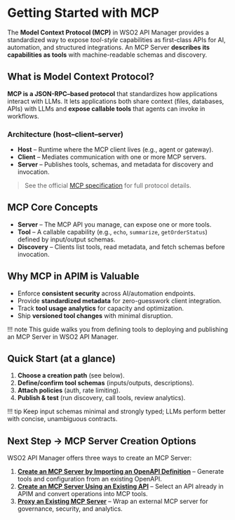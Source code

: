 # Getting Started with MCP

The **Model Context Protocol (MCP)** in WSO2 API Manager provides a standardized way to expose *tool-style* capabilities as first-class APIs for AI, automation, and structured integrations. An MCP Server **describes its capabilities as tools** with machine-readable schemas and discovery.

## What is Model Context Protocol?

**MCP is a JSON-RPC–based protocol** that standardizes how applications interact with LLMs. It lets applications both share context (files, databases, APIs) with LLMs and **expose callable tools** that agents can invoke in workflows.

### Architecture (host–client–server)

* **Host** – Runtime where the MCP client lives (e.g., agent or gateway).
* **Client** – Mediates communication with one or more MCP servers.
* **Server** – Publishes tools, schemas, and metadata for discovery and invocation.

> See the official [MCP specification](https://modelcontextprotocol.io/specification) for full protocol details.

## MCP Core Concepts

* **Server** – The MCP API you manage, can expose one or more tools.
* **Tool** – A callable capability (e.g., `echo`, `summarize`, `getOrderStatus`) defined by input/output schemas.
* **Discovery** – Clients list tools, read metadata, and fetch schemas before invocation.

## Why MCP in APIM is Valuable

* Enforce **consistent security** across AI/automation endpoints.
* Provide **standardized metadata** for zero-guesswork client integration.
* Track **tool usage analytics** for capacity and optimization.
* Ship **versioned tool changes** with minimal disruption.

!!! note
    This guide walks you from defining tools to deploying and publishing an MCP Server in WSO2 API Manager.

## Quick Start (at a glance)

1. **Choose a creation path** (see below).
2. **Define/confirm tool schemas** (inputs/outputs, descriptions).
3. **Attach policies** (auth, rate limiting).
5. **Publish & test** (run discovery, call tools, review analytics).

!!! tip
    Keep input schemas minimal and strongly typed; LLMs perform better with concise, unambiguous contracts.

## Next Step → MCP Server Creation Options

WSO2 API Manager offers three ways to create an MCP Server:

1. **[Create an MCP Server by Importing an OpenAPI Definition](./create-from-openapi.md)** – Generate tools and configuration from an existing OpenAPI.
2. **[Create an MCP Server Using an Existing API](./create-from-api.md)** – Select an API already in APIM and convert operations into MCP tools.
3. **[Proxy an Existing MCP Server](./create-from-mcp-server.md)** – Wrap an external MCP server for governance, security, and analytics.
